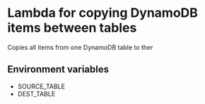 # Lambda for copying DynamoDB items between tables

Copies all items from one DynamoDB table to ther

## Environment variables

- SOURCE_TABLE
- DEST_TABLE
